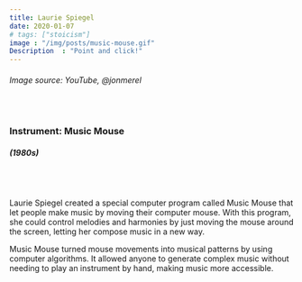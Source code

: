 ```yaml
---
title: Laurie Spiegel
date: 2020-01-07
# tags: ["stoicism"]
image : "/img/posts/music-mouse.gif"
Description  : "Point and click!"
---
```


###### *Image source: YouTube, @jonmerel*

#### &nbsp;

### Instrument: **Music Mouse**

##### (1980s)

## &nbsp;

Laurie Spiegel created a special computer program called Music Mouse that let people make music by moving their computer mouse. With this program, she could control melodies and harmonies by just moving the mouse around the screen, letting her compose music in a new way.

Music Mouse turned mouse movements into musical patterns by using computer algorithms. It allowed anyone to generate complex music without needing to play an instrument by hand, making music more accessible.